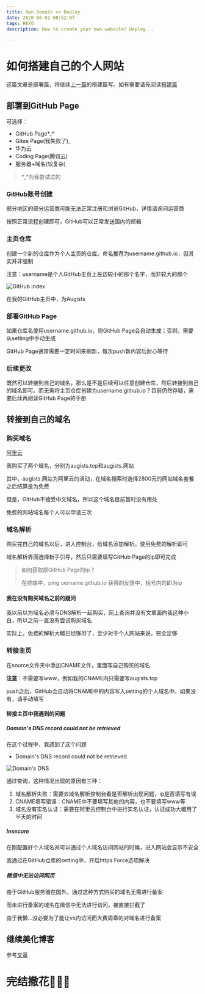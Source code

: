 ```yaml
---
title: Own Domain >> Deploy
date: 2020-06-01 08:52:07
tags: HEXO
description: How to create your own website? Deploy...

---
```


# 如何搭建自己的个人网站

这篇文章是部署篇，将继续[上一篇](../Own-Domain-Hexo)的搭建篇写。如有需要请先阅读[搭建篇](../Own-Domain-Hexo)

## 部署到GitHub Page

可选择：

- GitHub Page*_*
- Gitee Page(我失败了)*_*
- 华为云
- Coding Page(腾讯云)
- 服务器+域名(较复杂)

> *_*为我尝试过的

### GitHub账号创建

部分地区的部分运营商可能无法正常注册和浏览GitHub，详情请询问运营商

按照正常流程创建即可，GitHub可以正常发送国内的邮箱

### 主页仓库

创建一个新的仓库作为个人主页的仓库。命名推荐为username.github.io，但其实并非强制

注意：username是个人GitHub主页上左边较小的那个名字，而非较大的那个

![GitHub index](https://tva1.sinaimg.cn/large/007S8ZIlly1gfcpmt54obj31c00u01kx.jpg)

在我的GitHub主页中，为Augists

### 部署GitHub Page

如果仓库名使用username.github.io，则GitHub Page会自动生成；否则，需要从setting中手动生成

GitHub Page通常需要一定时间来刷新，每次push新内容后耐心等待

### 后续更改

既然可以转接到自己的域名，那么是不是后续可以任意创建仓库，然后转接到自己的域名即可。而无需将主页仓库创建为username.github.io？目前仍然存疑，需要后续再阅读GitHub Page的手册

## 转接到自己的域名

### 购买域名

[阿里云](https://cn.aliyun.com)

我购买了两个域名，分别为augists.top和augists.网站

其中，augists.网站为阿里云的活动，在域名搜索时选择2800元的网站域名套餐之后结算是为免费

但是，GitHub不接受中文域名，所以这个域名目前暂时没有用处

免费的网站域名每个人可以申请三次

### 域名解析

购买完自己的域名以后，进入控制台，给域名添加解析。使用免费的解析即可

域名解析界面选择新手引导，然后只需要填写GitHub Page的ip即可完成

> 如何获取原GitHub Page的ip？
>
> 在终端中，ping uername.github.io
> 获得的反馈中，括号内的即为ip

#### 我在没有购买域名之前的疑问

我以前以为域名必须与DNS解析一起购买，网上查询并没有文章面向我这种小白，所以之前一直没有尝试购买域名

实际上，免费的解析大概已经够用了，至少对于个人网站来说，完全足够

### 转接主页

在source文件夹中添加CNAME文件，里面写自己购买的域名

**注意**：不需要写www，例如我的CNAME内只需要写augists.top

push之后，GitHub会自动将CNAME中的内容写入setting的个人域名中。如果没有，请手动填写

#### 转接主页中我遇到的问题

##### Domain's DNS record could not be retrieved

在这个过程中，我遇到了这个问题

* Domain's DNS record could not be retrieved.

![Domain's DNS](https://tva1.sinaimg.cn/large/007S8ZIlly1gfcqjdpf3bj31im0u0dnb.jpg)

通过查询，这种情况出现的原因有三种：

1. 域名解析失败：需要去域名解析控制台看是否解析出现问题，ip是否填写有误
2. CNAME填写错误：CNAME中不要填写其他的内容，也不要填写www等
3. 域名没有实名认证：需要在阿里云控制台中进行实名认证，认证成功大概用了半天的时间

##### Insecure

在刚配置好个人域名并可以通过个人域名访问网站的时候，进入网站会显示不安全

我通过在GitHub仓库的setting中，开启https Force选项解决

##### 微信中无法访问网页

由于GitHub服务器在国外，通过这种方式购买的域名无需进行备案

而未进行备案的域名在微信中无法进行访问，被直接拦截了

由于我懒…没必要为了能让vx内访问而大费周章的对域名进行备案

## 继续美化博客

参考[文章](../Beautify-Hexo)

# 完结撒花🎉🎉🎉
